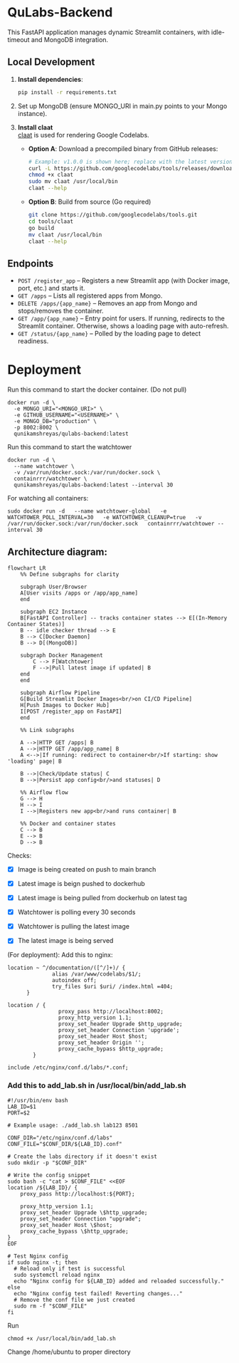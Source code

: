 # QuLabs-Backend

This FastAPI application manages dynamic Streamlit containers, with idle-timeout and MongoDB integration.

## Local Development

1. **Install dependencies**:
   ```bash
   pip install -r requirements.txt
   ```

2. Set up MongoDB (ensure MONGO_URI in main.py points to your Mongo instance).


3. **Install claat**  
   [claat](https://github.com/googlecodelabs/tools) is used for rendering Google Codelabs.  
   - **Option A**: Download a precompiled binary from GitHub releases:  
     ```bash
     # Example: v1.0.0 is shown here; replace with the latest version from the GitHub releases
     curl -L https://github.com/googlecodelabs/tools/releases/download/v1.0.0/claat-linux-amd64 -o claat
     chmod +x claat
     sudo mv claat /usr/local/bin
     claat --help
     ```
   - **Option B**: Build from source (Go required)  
     ```bash
     git clone https://github.com/googlecodelabs/tools.git
     cd tools/claat
     go build
     mv claat /usr/local/bin
     claat --help
     ```


## Endpoints

- `POST /register_app` – Registers a new Streamlit app (with Docker image, port, etc.) and starts it.
- `GET /apps` – Lists all registered apps from Mongo.
- `DELETE /apps/{app_name}` – Removes an app from Mongo and stops/removes the container.
- `GET /app/{app_name}` – Entry point for users. If running, redirects to the Streamlit container. Otherwise, shows a loading page with auto-refresh.
- `GET /status/{app_name}` – Polled by the loading page to detect readiness.

# Deployment

Run this command to start the docker container. (Do not pull)
```
docker run -d \
  -e MONGO_URI="<MONGO_URI>" \
  -e GITHUB_USERNAME="<USERNAME>" \
  -e MONGO_DB="production" \
  -p 8002:8002 \
  qunikamshreyas/qulabs-backend:latest
```

Run this command to start the watchtower
```
docker run -d \
  --name watchtower \
  -v /var/run/docker.sock:/var/run/docker.sock \
  containrrr/watchtower \
  qunikamshreyas/qulabs-backend:latest --interval 30
```

For watching all containers:
```
sudo docker run -d   --name watchtower-global   -e WATCHTOWER_POLL_INTERVAL=30   -e WATCHTOWER_CLEANUP=true   -v /var/run/docker.sock:/var/run/docker.sock   containrrr/watchtower --interval 30
```


## Architecture diagram:

```mermaid
flowchart LR
    %% Define subgraphs for clarity

    subgraph User/Browser
    A[User visits /apps or /app/app_name]
    end

    subgraph EC2 Instance
    B[FastAPI Controller] -- tracks container states --> E[(In-Memory Container States)]
    B -- idle checker thread --> E
    B --> C[Docker Daemon]
    B --> D[(MongoDB)]

    subgraph Docker Management
        C --> F[Watchtower]
        F -->|Pull latest image if updated| B
    end
    end

    subgraph Airflow Pipeline
    G[Build Streamlit Docker Images<br/>on CI/CD Pipeline]
    H[Push Images to Docker Hub]
    I[POST /register_app on FastAPI]
    end

    %% Link subgraphs

    A -->|HTTP GET /apps| B
    A -->|HTTP GET /app/app_name| B
    A <-->|If running: redirect to container<br/>If starting: show 'loading' page| B

    B -->|Check/Update status| C
    B -->|Persist app config<br/>and statuses| D

    %% Airflow flow
    G --> H
    H --> I
    I -->|Registers new app<br/>and runs container| B

    %% Docker and container states
    C --> B
    E --> B
    D --> B
```

Checks:
- [x] Image is being created on push to main branch
- [x] Latest image is beign pushed to dockerhub
- [x] Latest image is being pulled from dockerhub on latest tag
- [x] Watchtower is polling every 30 seconds
- [x] Watchtower is pulling the latest image
- [x] The latest image is being served


(For deployment):
Add this to nginx:
```
location ~ ^/documentation/([^/]+)/ {
              alias /var/www/codelabs/$1/;
              autoindex off;
              try_files $uri $uri/ /index.html =404;
      }

location / {
                proxy_pass http://localhost:8002;
                proxy_http_version 1.1;
                proxy_set_header Upgrade $http_upgrade;
                proxy_set_header Connection 'upgrade';
                proxy_set_header Host $host;
                proxy_set_header Origin '';
                proxy_cache_bypass $http_upgrade;
        }

include /etc/nginx/conf.d/labs/*.conf;
```

### Add this to add_lab.sh in /usr/local/bin/add_lab.sh
```
#!/usr/bin/env bash
LAB_ID=$1
PORT=$2

# Example usage: ./add_lab.sh lab123 8501

CONF_DIR="/etc/nginx/conf.d/labs"
CONF_FILE="$CONF_DIR/${LAB_ID}.conf"

# Create the labs directory if it doesn't exist
sudo mkdir -p "$CONF_DIR"

# Write the config snippet
sudo bash -c "cat > $CONF_FILE" <<EOF
location /${LAB_ID}/ {
    proxy_pass http://localhost:${PORT};

    proxy_http_version 1.1;
    proxy_set_header Upgrade \$http_upgrade;
    proxy_set_header Connection "upgrade";
    proxy_set_header Host \$host;
    proxy_cache_bypass \$http_upgrade;
}
EOF

# Test Nginx config
if sudo nginx -t; then
  # Reload only if test is successful
  sudo systemctl reload nginx
  echo "Nginx config for ${LAB_ID} added and reloaded successfully."
else
  echo "Nginx config test failed! Reverting changes..."
  # Remove the conf file we just created
  sudo rm -f "$CONF_FILE"
fi
```

Run
```
chmod +x /usr/local/bin/add_lab.sh
```

Change /home/ubuntu to proper directory